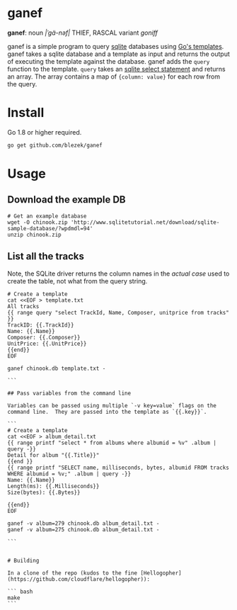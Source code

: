 # ganef

**ganef**: noun *|ˈgä-nəf|* THIEF, RASCAL variant *goniff*

ganef is a simple program to query [sqlite](https://www.sqlite.org/) databases using [Go's templates](https://astaxie.gitbooks.io/build-web-application-with-golang/en/07.4.html).  ganef takes a sqlite database and a template as input and returns the output of executing the template against the database.  ganef adds the `query` function to the template.  `query` takes an [sqlite select statement](http://www.sqlitetutorial.net/sqlite-select/) and returns an array.  The array contains a map of `{column: value}` for each row from the query.

# Install

Go 1.8 or higher required.

``` bash
go get github.com/blezek/ganef
```

# Usage

## Download the example DB

```
# Get an example database
wget -O chinook.zip 'http://www.sqlitetutorial.net/download/sqlite-sample-database/?wpdmdl=94'
unzip chinook.zip
```

## List all the tracks

Note, the SQLite driver returns the column names in the *actual case* used to create the table, not what from the query string.

````
# Create a template
cat <<EOF > template.txt
All tracks
{{ range query "select TrackId, Name, Composer, unitprice from tracks" }}
TrackID: {{.TrackId}}
Name: {{.Name}}
Composer: {{.Composer}}
UnitPrice: {{.UnitPrice}}
{{end}}
EOF

ganef chinook.db template.txt -

```

## Pass variables from the command line

Variables can be passed using multiple `-v key=value` flags on the command line.  They are passed into the template as `{{.key}}`.

```
# Create a template
cat <<EOF > album_detail.txt
{{ range printf "select * from albums where albumid = %v" .album | query -}}
Detail for album "{{.Title}}"
{{end }}
{{ range printf "SELECT name, milliseconds, bytes, albumid FROM tracks WHERE albumid = %v;" .album | query -}}
Name: {{.Name}}
Length(ms): {{.Milliseconds}}
Size(bytes): {{.Bytes}}

{{end}}
EOF

ganef -v album=279 chinook.db album_detail.txt -
ganef -v album=275 chinook.db album_detail.txt -

```


# Building

In a clone of the repo (kudos to the fine [Hellogopher](https://github.com/cloudflare/hellogopher)):

``` bash
make
```

